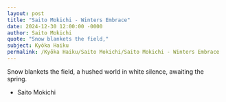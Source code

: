 ```yaml
---
layout: post
title: "Saito Mokichi - Winters Embrace"
date: 2024-12-30 12:00:00 -0000
author: Saito Mokichi
quote: "Snow blankets the field,"
subject: Kyōka Haiku
permalink: /Kyōka Haiku/Saito Mokichi/Saito Mokichi - Winters Embrace
---
```


Snow blankets the field,
a hushed world in white silence,
awaiting the spring.

- Saito Mokichi
